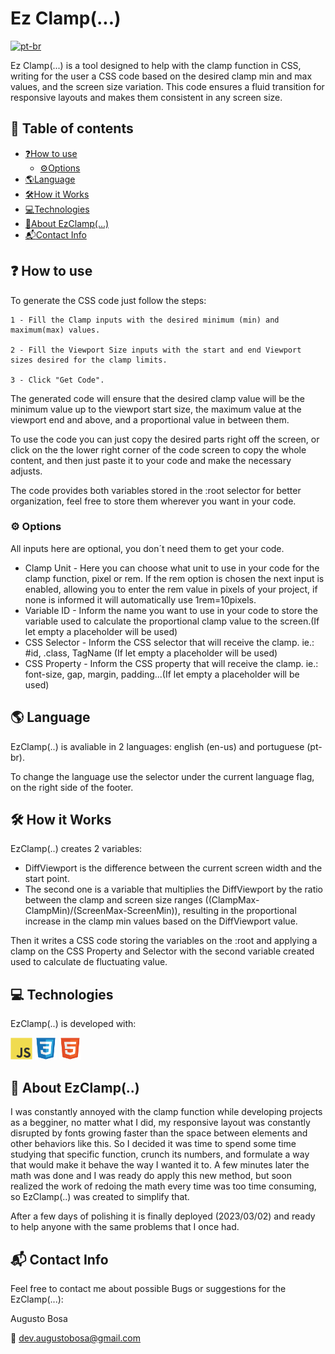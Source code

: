 # Ez Clamp(...)
[![pt-br](https://img.shields.io/badge/lang-pt--br-green.svg)](https://github.com/AugustoBosa/EzClamp/blob/main/README.pt-br.md)

Ez Clamp(...) is a tool designed to help with the clamp function in CSS, writing for the user a CSS code based on the desired clamp min and max values, and the screen size variation. This code ensures a fluid transition for responsive layouts and makes them consistent in any screen size.


## :card_index: Table of contents
* [:question:How to use](#how-to-use)
  * [:gear:Options](#options)
* [:earth_americas:Language](#language)
* [:hammer_and_wrench:How it Works](#howWork)
* [:computer:Technologies](#tech)
* [:scroll:About EzClamp(...)](#about)
* [:mailbox_with_mail:Contact Info](#contact)
 
 
<a name="how-to-use"></a>
## :question: How to use 

To generate the CSS code just follow the steps:

    1 - Fill the Clamp inputs with the desired minimum (min) and maximum(max) values.
    
    2 - Fill the Viewport Size inputs with the start and end Viewport sizes desired for the clamp limits. 
    
    3 - Click "Get Code".

The generated code will ensure that the desired clamp value will be the minimum value up to the viewport start size, the maximum value at the viewport end and above, and a proportional value in between them.

To use the code you can just copy the desired parts right off the screen, or click on the the lower right corner of the code screen to copy the whole content, and then just paste it to your code and make the necessary adjusts.

The code provides both variables stored in the :root selector for better organization, feel free to store them wherever you want in your code.

<a name="options"></a>
### :gear: Options
All inputs here are optional, you don´t need them to get your code.
   * Clamp Unit - Here you can choose what unit to use in your code for the clamp function, pixel or rem. If the rem option is chosen the next input is enabled, allowing you to enter the rem value in pixels of your project, if none is informed it will automatically use 1rem=10pixels.
   * Variable ID  - Inform the name you want to use in your code to store the variable used to calculate the proportional clamp value to the screen.(If let empty a placeholder will be used)
   * CSS Selector - Inform the CSS selector that will receive the clamp. ie.: #id, .class, TagName (If let empty a placeholder will be used)
   * CSS Property - Inform the CSS property that will receive the clamp. ie.: font-size, gap, margin, padding...(If let empty a placeholder will be used)

<a name="language"></a>
## :earth_americas: Language
EzClamp(..) is avaliable in 2 languages: english (en-us) and portuguese (pt-br).

To change the language use the selector under the current language flag, on the right side of the footer.

<a name="howWork"></a>
## :hammer_and_wrench: How it Works
EzClamp(..) creates 2 variables:
  * DiffViewport is the difference between the current screen width and the start point.
  * The second one is a variable that multiplies the DiffViewport by the ratio between the clamp and screen size ranges ((ClampMax-ClampMin)/(ScreenMax-ScreenMin)), resulting in the proportional increase in the clamp min values based on the DiffViewport value.
  
Then it writes a CSS code storing the variables on the :root and applying a clamp on the CSS Property and Selector with the second variable created used to calculate de fluctuating value.

<a name="tech"></a>
## :computer: Technologies
EzClamp(..) is developed with:
<div>
<img src="https://github.com/devicons/devicon/blob/master/icons/javascript/javascript-original.svg" width="35px"></img>
<img src="https://github.com/devicons/devicon/blob/master/icons/css3/css3-original.svg" width="35px"></img>
<img src="https://github.com/devicons/devicon/blob/master/icons/html5/html5-original.svg" width="35px"></img>
</div>

<a name="about"></a>
## :scroll: About EzClamp(..)
I was constantly annoyed with the clamp function while developing projects as a begginer, no matter what I did, my responsive layout was constantly disrupted by fonts growing faster than the space between elements and other behaviors like this. So I decided it was time to spend some time studying that specific function, crunch its numbers, and formulate a way that would make it behave the way I wanted it to. A few minutes later the math was done and I was ready do apply this new method, but soon realized the work of redoing the math every time was too time consuming, so EzClamp(..) was created to simplify that.

After a few days of polishing it is finally deployed (2023/03/02) and ready to help anyone with the same problems that I once had.

<a name="contact"></a>
## 	:mailbox_with_mail: Contact Info
Feel free to contact me about possible Bugs or suggestions for the EzClamp(...):

Augusto Bosa

:e-mail: dev.augustobosa@gmail.com

